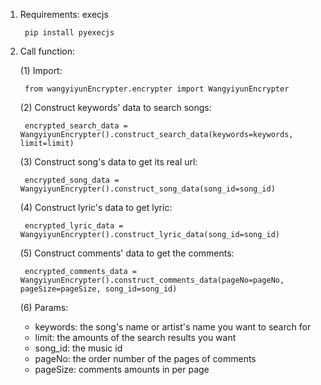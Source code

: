 1. Requirements: execjs 
 
        pip install pyexecjs

2. Call function:

    (1) Import:

        from wangyiyunEncrypter.encrypter import WangyiyunEncrypter
        
    (2) Construct keywords' data to search songs:
     
        encrypted_search_data = WangyiyunEncrypter().construct_search_data(keywords=keywords, limit=limit)

    (3) Construct song's data to get its real url:
        
        encrypted_song_data = WangyiyunEncrypter().construct_song_data(song_id=song_id)
        
    (4) Construct lyric's data to get lyric:
    
        encrypted_lyric_data = WangyiyunEncrypter().construct_lyric_data(song_id=song_id)

    (5) Construct comments' data to get the comments:
    
        encrypted_comments_data = WangyiyunEncrypter().construct_comments_data(pageNo=pageNo, pageSize=pageSize, song_id=song_id)
        
    (6) Params:
        
     - keywords: the song's name or artist's name you want to search for
     - limit: the amounts of the search results you want
     - song_id: the music id
     - pageNo: the order number of the pages of comments
     - pageSize: comments amounts in per page